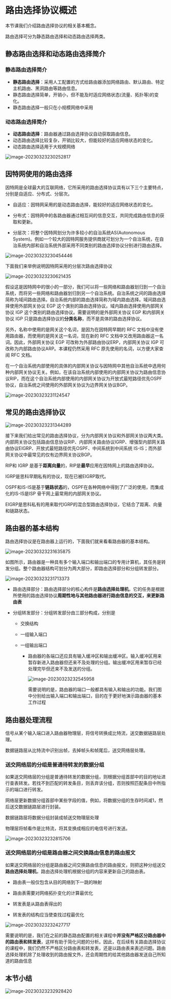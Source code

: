 # 路由选择协议概述

本节课我们介绍路由选择协议的相关基本概念。

路由选择可分为静态路由选择和动态路由选择两类。

## 静态路由选择和动态路由选择简介

### 静态路由选择简介

- **静态路由选择**：采用人工配置的方式给路由器添加网络路由、默认路由、特定主机路由、黑洞路由等路由信息。
- 静态路由选择简单，开销小，但不能及时适应网络状态(流量、拓扑等)的变化。
- 静态路由选择一般只在小规模网络中采用

### 动态路由选择简介

- **动态路由选择**：路由器通过路由选择协议自动获取路由信息。
- 动态路由选择比较复杂，开销比较大，但能较好的适应网络状态的变化。
- 动态路由选择适用于大规模网络

![image-20230323230252817](./assets/image-20230323230252817.png)

## 因特网使用的路由选择

因特网是全球最大的互联网络，它所采用的路由选择协议具有以下三个主要特点，分别是自适应、分布式、分层次。

- 自适应：因特网采用的是动态路由选择，能较好的适应网络状态的变化。

- 分布式：因特网中的各路由器通过相互间的信息交互，共同完成路由信息的获取和更新。

- 分层次：将整个因特网划分为许多较小的自治系统AS(Autonomous System)。例如一个较大的因特网服务提供商就可划分为一个自治系统，在自治系统内部和自治系统外部采用不同类别的路由选择协议分别进行路由选择。

![image-20230323230454446](./assets/image-20230323230454446.png)

下面我们来举例说明因特网采用的分层次路由选择协议

![image-20230323230621435](./assets/image-20230323230621435.png)

假设这是因特网中的很小的一部分，我们可以将一些网络和路由器划归到一个自治系统，而将另一些网络和路由器划归到另一个自治系统。自治系统之间的路由选择简称为域间路由选择。自治系统内部的路由选择简称为域内路由选择。域间路由选择使用外部网关协议 EGP 这个类别的路由选择协议。域内路由选择使用内部网关协议 IGP 这个类别的路由选择协议。需要说明的是外部网关协议 EGP 和内部网关协议 IGP 只是路由选择协议的**分类名称**，而不是具体的路由选择协议。

另外，名称中使用的是网关这个名词，是因为在因特网早期的 RFC 文档中没有使用路由器，而使用的是网关这一名词，现在新的 RFC 文档中又改用路由器这一名词。因此，外部网关协议 EGP 可改称为外部路由协议ERP，内部网关协议 IGP 可改称为内部路由协议ARP。本课程仍然采用 RFC 原先使用的名词，以方便大家查阅 RFC 文档。

在一个自治系统内部使用的具体的内部网关协议与因特网中其他自治系统中选用何种内部网关协议无关。例如，在该自治系统内部使用的内部网关协议为路由信息协议RIP，而在这个自治系统内部使用的内部网关协议为开放式最短路径优先OSPF协议，自治系统之间使用的外部网关协议为边界网关协议BGP。

![image-20230323231124547](./assets/image-20230323231124547.png)

## 常见的路由选择协议 

![image-20230323231344289](./assets/image-20230323231344289.png)

接下来我们给出常见的路由选择协议，分为内部网关协议和外部网关协议两大类。内部网关协议包括路由信息协议RIP、内部网关路由协议IGRP、增强型内部网关路由协议EIGRP、开放式最短路径优先OSPF、中间系统到中间系统 IS-IS；而外部网关协议中最常见的仅有边界网关协议BGP。

RIP和 IGRP 是基于**距离向量**的，RIP是**最早**应用在因特网上的路由选择协议。 

IGRP是思科早期私有的协议，现在已被EIGRP取代。

OSPF和IS-IS是基于**链路状态**的，OSPF在各种网络中得到了广泛的使用，而集成化的IS-IS是ISP 骨干网上最常用的内部网关协议。

EIGRP是思科私有的用来取代IGRP的混合型路由选择协议，它结合了距离、向量和链路状态。

## 路由器的基本结构

路由选择协议是在路由器上运行的，下面我们就来看看路由器的基本结构。

![image-20230323231635875](./assets/image-20230323231635875.png)

如图所示，路由器是一种具有多个输入端口和输出端口的专用计算机，其任务是转发分组。整个路由器结构可划分为两大部分，即路由选择部分和分组转发部分。

![image-20230323231713373](./assets/image-20230323231713373.png)

- 路由选择部分：路由选择部分的核心构件是**路由选择处理机**，它的任务是根据所使用的路由选择协议**周期性地与其他路由器进行路由信息的交互，来更新路由表**

- 分组转发部分：分组转发部分由三部分构成，分别是

  - 交换结构

  - 一组输入端口

  - 一组输出端口

    - 路由器的各端口还应具有输入缓冲区和输出缓冲区。输入缓冲区用来暂存新进入路由器但还来不及处理的分组。输出缓冲区用来暂存已经处理完毕但还来不及发送的分组。

      ![image-20230323232545958](./assets/image-20230323232545958.png)

      需要说明的是，路由器的端口一般都具有输入和输出的功能。我们图中分别给出输入端口和输出端口，目的在于更好地演示路由器的基本工作过程

## 路由器处理流程

信号从某个输入端口进入路由器物理层，将信号转换成比特流，送交数据链路层处理。

数据链路层从比特流中识别出帧，去掉帧头和帧尾后，送交网络层处理。

### 送交网络层的分组是普通待转发的数据分组

如果送交网络层的分组是普通待转发的数据分组，则根据分组首部中的目的地址进行查表转发。若找不到匹配的转发条目，则丢弃该分组，否则按照匹配条目中所指示的端口进行转发。

网络层更新数据分组首部中某些字段的值，例如，将数据分组的生存时间减1，然后送交数据链路层进行封装。

数据链路层将数据分组封装成帧送交物理层处理

物理层将帧看作是比特流，将其变换成相应的电信号进行发送。

![image-20230323232815706](./assets/image-20230323232815706.png)

### 送交网络层的分组是路由器之间交换路由信息的路由报文

如果送交网络层的分组是路由器之间交换路由信息的路由报文，则把这种分组送交**路由选择处理机**，路由选择处理机根据分组的内容来更新自己的路由表。

- 路由表一般仅包含从目的网络到下一跳的映射

- 路由表需要对网络拓扑变化的计算最优化
- 转发表是从路由表得出的
- 转发表的结构应当使查找过程最优化

![image-20230323232427717](./assets/image-20230323232427717.png)

需要说明的是，我们在之前的静态路由配置的相关课程中**并没有严格区分路由器中的路由表和转发表**，这样有助于简化问题的分析。因此，在后续有关路由选择协议的课程中，我们仍然不严格区分路由表和转发表，还是以路由表来表述问题。路由选择处理机除了处理收到的路由报文外，还会周期性的给其他路由器发送自己所知道的路由信息

## 本节小结

![image-20230323232928420](./assets/image-20230323232928420.png)